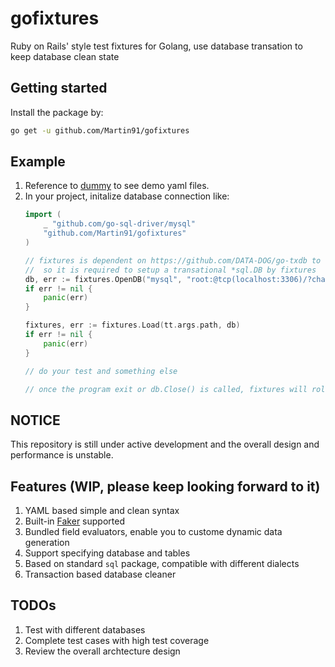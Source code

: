 # gofixtures
Ruby on Rails' style test fixtures for Golang, use database transation to keep database clean state

## Getting started

Install the package by:

```sh
go get -u github.com/Martin91/gofixtures
```

## Example
1. Reference to [dummy](./dummy) to see demo yaml files.
2. In your project, initalize database connection like:
    ```go
    import (
        _ "github.com/go-sql-driver/mysql"
        "github.com/Martin91/gofixtures"
    )

    // fixtures is dependent on https://github.com/DATA-DOG/go-txdb to rollback fixtures automatically,
    //  so it is required to setup a transational *sql.DB by fixtures
    db, err := fixtures.OpenDB("mysql", "root:@tcp(localhost:3306)/?charset=utf8&parseTime=True&loc=Local")
    if err != nil {
        panic(err)
    }

    fixtures, err := fixtures.Load(tt.args.path, db)
    if err != nil {
        panic(err)
    }

    // do your test and something else

    // once the program exit or db.Close() is called, fixtures will rollback all database changes
    ```

## NOTICE
This repository is still under active development and the overall design and performance is unstable.

## Features (WIP, please keep looking forward to it)
1. YAML based simple and clean syntax
2. Built-in [Faker](https://github.com/bxcodec/faker/) supported
3. Bundled field evaluators, enable you to custome dynamic data generation
4. Support specifying database and tables
5. Based on standard `sql` package, compatible with different dialects
6. Transaction based database cleaner

## TODOs
1. Test with different databases
2. Complete test cases with high test coverage
3. Review the overall archtecture design
